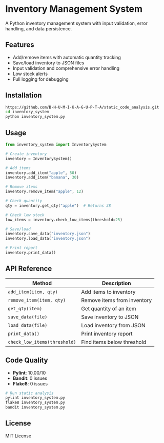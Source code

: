 # Inventory Management System

A Python inventory management system with input validation, error handling, and data persistence.

## Features

- Add/remove items with automatic quantity tracking
- Save/load inventory to JSON files
- Input validation and comprehensive error handling
- Low stock alerts
- Full logging for debugging

## Installation

```bash
https://github.com/B-H-U-M-I-K-A-G-U-P-T-A/static_code_analysis.git
cd inventory_system
python inventory_system.py
```

## Usage

```python
from inventory_system import InventorySystem

# Create inventory
inventory = InventorySystem()

# Add items
inventory.add_item("apple", 50)
inventory.add_item("banana", 30)

# Remove items
inventory.remove_item("apple", 12)

# Check quantity
qty = inventory.get_qty("apple")  # Returns 38

# Check low stock
low_items = inventory.check_low_items(threshold=25)

# Save/load
inventory.save_data("inventory.json")
inventory.load_data("inventory.json")

# Print report
inventory.print_data()
```

## API Reference

| Method | Description |
|--------|-------------|
| `add_item(item, qty)` | Add items to inventory |
| `remove_item(item, qty)` | Remove items from inventory |
| `get_qty(item)` | Get quantity of an item |
| `save_data(file)` | Save inventory to JSON |
| `load_data(file)` | Load inventory from JSON |
| `print_data()` | Print inventory report |
| `check_low_items(threshold)` | Find items below threshold |

## Code Quality

- **Pylint**: 10.00/10 
- **Bandit**: 0 issues 
- **Flake8**: 0 issues 

```bash
# Run static analysis
pylint inventory_system.py
flake8 inventory_system.py
bandit inventory_system.py
```

## License

MIT License

